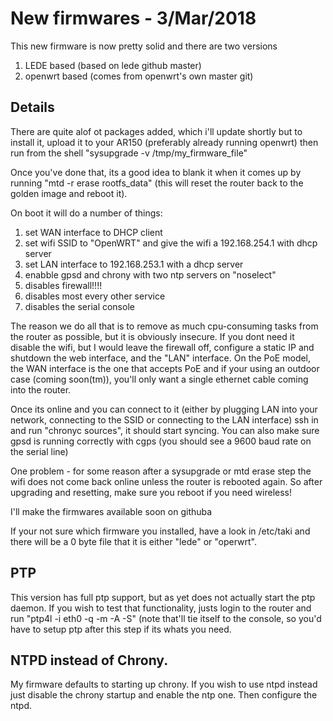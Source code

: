 # New firmwares - 3/Mar/2018

This new firmware is now pretty solid and there are two versions

1. LEDE based (based on lede github master)
2. openwrt based (comes from openwrt's own master git)

## Details

There are quite alof ot packages added, which i'll update shortly
but to install it, upload it to your AR150 (preferably already 
running openwrt) then run from the shell "sysupgrade -v /tmp/my_firmware_file"

Once you've done that, its a good idea to blank it when it comes up
by running "mtd -r erase rootfs_data" (this will reset the router
back to the golden image and reboot it).

On boot it will do a number of things:

1. set WAN interface to DHCP client
2. set wifi SSID to "OpenWRT" and give the wifi a 192.168.254.1 with dhcp server
3. set LAN interface to 192.168.253.1 with a dhcp server
4. enabble gpsd and chrony with two ntp servers on "noselect"
5. disables firewall!!!!
6. disables most every other service
7. disables the serial console

The reason we do all that is to remove as much cpu-consuming tasks from
the router as possible, but it is obviously insecure. If you dont need it
disable the wifi, but I would leave the firewall off, configure a static
IP and shutdown the web interface, and the "LAN" interface. On the PoE
model, the WAN interface is the one that accepts PoE and if your using 
an outdoor case (coming soon(tm)), you'll only want a single ethernet
cable coming into the router.

Once its online and you can connect to it (either by plugging LAN into
your network, connecting to the SSID or connecting to the LAN interface)
ssh in and run "chronyc sources", it should start syncing. You can also
make sure gpsd is running correctly with cgps (you should see a 9600 baud
rate on the serial line)

One problem - for some reason after a sysupgrade or mtd erase step the wifi
does not come back online unless the router is rebooted again. So after
upgrading and resetting, make sure you reboot if you need wireless!

I'll make the firmwares available soon on githuba

If your not sure which firmware you installed, have a look in /etc/taki
and there will be a 0 byte file that it is either "lede" or "operwrt".

## PTP

This version has full ptp support, but as yet does not actually start the
ptp daemon. If you wish to test that functionality, justs login to the router
and run "ptp4l -i eth0 -q -m -A -S" (note that'll tie itself to the console,
so you'd have to setup ptp after this step if its whats you need.

## NTPD instead of Chrony.

My firmware defaults to starting up chrony. If you wish to use ntpd instead
just disable the chrony startup and enable the ntp one. Then configure
the ntpd.
